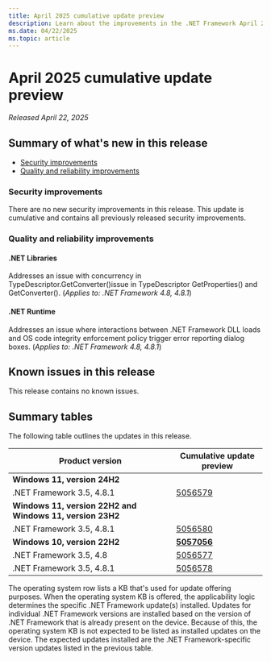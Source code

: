 ```yaml
---
title: April 2025 cumulative update preview
description: Learn about the improvements in the .NET Framework April 2025 cumulative update preview.
ms.date: 04/22/2025
ms.topic: article
---
```

# April 2025 cumulative update preview

_Released April 22, 2025_

## Summary of what's new in this release

- [Security improvements](#security-improvements)
- [Quality and reliability improvements](#quality-and-reliability-improvements)

### Security improvements

There are no new security improvements in this release. This update is cumulative and contains all previously released security improvements.

### Quality and reliability improvements

#### .NET Libraries

Addresses an issue with concurrency in TypeDescriptor.GetConverter()issue in TypeDescriptor GetProperties() and GetConverter(). (*Applies to: .NET Framework 4.8, 4.8.1*)

#### .NET Runtime

Addresses an issue where interactions between .NET Framework DLL loads and OS code integrity enforcement policy trigger error reporting dialog boxes. (*Applies to: .NET Framework 4.8, 4.8.1*)

## Known issues in this release

This release contains no known issues.

## Summary tables

The following table outlines the updates in this release.

| Product version | Cumulative update preview |
| --- | --- |
| **Windows 11, version 24H2** | |
| .NET Framework 3.5, 4.8.1 | [5056579](https://support.microsoft.com/kb/5056579) |
| **Windows 11, version 22H2 and Windows 11, version 23H2** | |
| .NET Framework 3.5, 4.8.1 | [5056580](https://support.microsoft.com/kb/5056580) |
| **Windows 10, version 22H2** | **[5057056](https://support.microsoft.com/kb/5057056)** |
| .NET Framework 3.5, 4.8 | [5056577](https://support.microsoft.com/kb/5056577) |
| .NET Framework 3.5, 4.8.1 | [5056578](https://support.microsoft.com/kb/5056578) |

The operating system row lists a KB that's used for update offering purposes. When the operating system KB is offered, the applicability logic determines the specific .NET Framework update(s) installed. Updates for individual .NET Framework versions are installed based on the version of .NET Framework that is already present on the device. Because of this, the operating system KB is not expected to be listed as installed updates on the device. The expected updates installed are the .NET Framework-specific version updates listed in the previous table.

